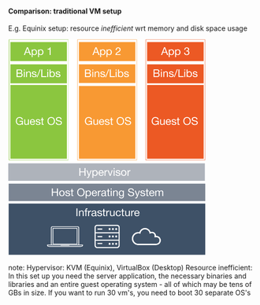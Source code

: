 #### Comparison: traditional VM setup
E.g. Equinix setup: resource *inefficient* wrt memory and disk space usage

![Traditional VMs](resources/img/comparison_traditional_vm.png)

note:
    Hypervisor: KVM (Equinix), VirtualBox (Desktop)
    Resource inefficient: 
    In this set up you need the server application, the necessary binaries and libraries and an entire guest operating system - all of which may be tens of GBs in size.
    If you want to run 30 vm's, you need to boot 30 separate OS's
